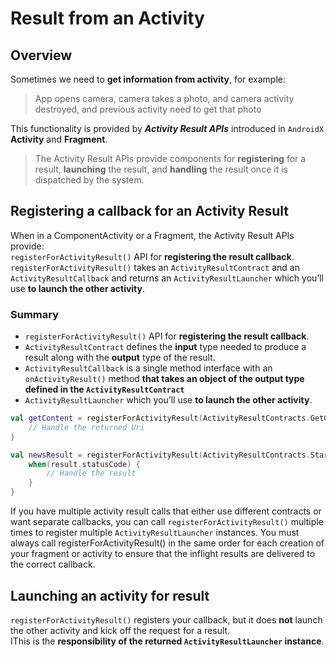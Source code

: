 # Result from an Activity

## Overview

Sometimes we need to **get information from activity**, for example:
> App opens camera, camera takes a photo, and camera activity destroyed, and previous activity need to get that photo

This functionality is provided by **_Activity Result APIs_** introduced in `AndroidX` **Activity** and **Fragment**.
> The Activity Result APIs provide components for **registering** for a result, **launching** the result, and **handling** the result once it is dispatched by the system.

## Registering a callback for an Activity Result

When in a ComponentActivity or a Fragment, the Activity Result APIs provide:  
`registerForActivityResult()` API for **registering the result callback**. `registerForActivityResult()` takes an `ActivityResultContract` and an `ActivityResultCallback` and returns an `ActivityResultLauncher` which you’ll use **to launch the other activity**.

### Summary
- `registerForActivityResult()` API for **registering the result callback**.
- `ActivityResultContract` defines the **input** type needed to produce a result along with the **output** type of the result.
- `ActivityResultCallback` is a single method interface with an `onActivityResult()` method **that takes an object of the output type defined in the `ActivityResultContract`**
- `ActivityResultLauncher` which you’ll use **to launch the other activity**.


```kotlin
val getContent = registerForActivityResult(ActivityResultContracts.GetContent()"<String, Uri?>") { uri: Uri? ->
    // Handle the returned Uri
}

val newsResult = registerForActivityResult(ActivityResultContracts.StartActivityForResult()"<Intent, ActivityResult>") { result: ActivityResult
    when(result.statusCode) {
        // Handle the result
    }
}
```
If you have multiple activity result calls that either use different contracts or want separate callbacks, you can call `registerForActivityResult()` multiple times to register multiple `ActivityResultLauncher` instances. You must always call registerForActivityResult() in the same order for each creation of your fragment or activity to ensure that the inflight results are delivered to the correct callback.

## Launching an activity for result

`registerForActivityResult()` registers your callback, but it does **not** launch the other activity and kick off the request for a result.  
IThis is the **responsibility of the returned `ActivityResultLauncher` instance**.
